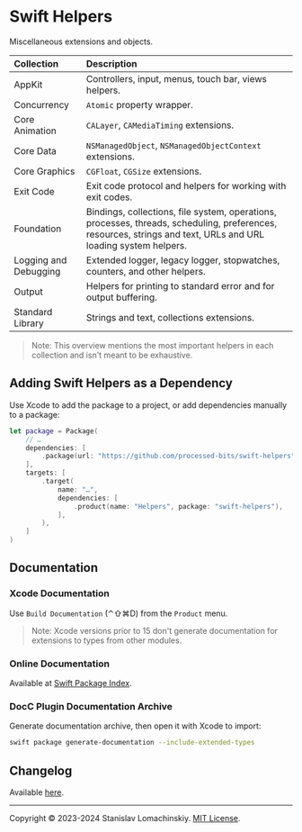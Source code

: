 # Swift Helpers

Miscellaneous extensions and objects.

Collection | Description
:--- | :---
AppKit | Controllers, input, menus, touch bar, views helpers.
Concurrency | `Atomic` property wrapper.
Core Animation | `CALayer`, `CAMediaTiming` extensions.
Core Data | `NSManagedObject`, `NSManagedObjectContext` extensions.
Core Graphics | `CGFloat`, `CGSize` extensions.
Exit Code | Exit code protocol and helpers for working with exit codes.
Foundation | Bindings, collections, file system, operations, processes, threads, scheduling, preferences, resources, strings and text, URLs and URL loading system helpers.
Logging and Debugging | Extended logger, legacy logger, stopwatches, counters, and other helpers.
Output | Helpers for printing to standard error and for output buffering.
Standard Library | Strings and text, collections extensions.

> Note: This overview mentions the most important helpers in each collection and isn't meant to be exhaustive.

## Adding Swift Helpers as a Dependency

Use Xcode to add the package to a project, or add dependencies manually to a package:

```swift
let package = Package(
    // …
    dependencies: [
        .package(url: "https://github.com/processed-bits/swift-helpers", upToNextMajor(from: "2.1.0"),
    ],
	targets: [
		.target(
			name: "…",
			dependencies: [
				.product(name: "Helpers", package: "swift-helpers"),
			],
		),
	]
)
```
 
## Documentation

### Xcode Documentation

Use `Build Documentation` (⌃⇧⌘D) from the `Product` menu.

> Note: Xcode versions prior to 15 don't generate documentation for extensions to types from other modules.

### Online Documentation

Available at [Swift Package Index](https://swiftpackageindex.com/processed-bits/swift-helpers/documentation/).

### DocC Plugin Documentation Archive

Generate documentation archive, then open it with Xcode to import:

```sh
swift package generate-documentation --include-extended-types
```

## Changelog

Available [here](CHANGELOG.md).

---

Copyright © 2023-2024 Stanislav Lomachinskiy. [MIT License](LICENSE.txt).
